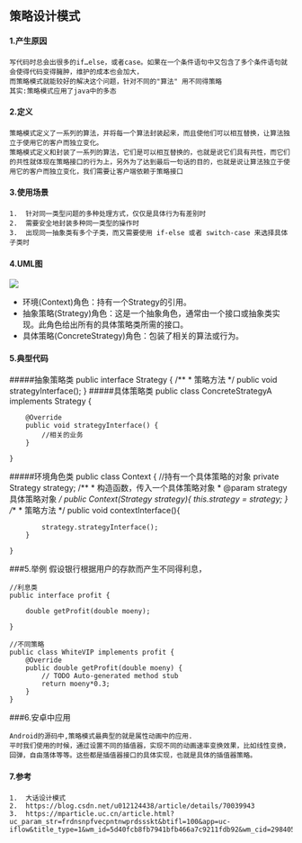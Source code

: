 ##	策略设计模式
####	1.产生原因
	写代码时总会出很多的if…else，或者case。如果在一个条件语句中又包含了多个条件语句就会使得代码变得臃肿，维护的成本也会加大，
	而策略模式就能较好的解决这个问题，针对不同的"算法" 用不同得策略
	其实:策略模式应用了java中的多态

####	2.定义
	策略模式定义了一系列的算法，并将每一个算法封装起来，而且使他们可以相互替换，让算法独立于使用它的客户而独立变化。
	策略模式定义和封装了一系列的算法，它们是可以相互替换的，也就是说它们具有共性，而它们的共性就体现在策略接口的行为上，另外为了达到最后一句话的目的，也就是说让算法独立于使用它的客户而独立变化，我们需要让客户端依赖于策略接口

####	3.使用场景
	1.	针对同一类型问题的多种处理方式，仅仅是具体行为有差别时
	2.	需要安全地封装多种同一类型的操作时
	3.	出现同一抽象类有多个子类，而又需要使用 if-else 或者 switch-case 来选择具体子类时

####	4.UML图
![](https://img-blog.csdn.net/20170410234139991?watermark/2/text/aHR0cDovL2Jsb2cuY3Nkbi5uZXQvdTAxMjEyNDQzOA==/font/5a6L5L2T/fontsize/400/fill/I0JBQkFCMA==/dissolve/70/gravity/SouthEast)

- 环境(Context)角色：持有一个Strategy的引用。
- 抽象策略(Strategy)角色：这是一个抽象角色，通常由一个接口或抽象类实现。此角色给出所有的具体策略类所需的接口。
- 具体策略(ConcreteStrategy)角色：包装了相关的算法或行为。

####	5.典型代码
#####抽象策略类
	public interface Strategy {
	    /**
	     * 策略方法
	     */
	   	 public void strategyInterface();
	}
#####具体策略类
	public class ConcreteStrategyA implements Strategy {

	    @Override
	    public void strategyInterface() {
	        //相关的业务
	    }

	}
#####环境角色类
	public class Context {
	    //持有一个具体策略的对象
	    private Strategy strategy;
	    /**
	     * 构造函数，传入一个具体策略对象
	     * @param strategy    具体策略对象
	     */
	    public Context(Strategy strategy){
	        this.strategy = strategy;
	    }
	    /**
	     * 策略方法
	     */
	    public void contextInterface(){

	        strategy.strategyInterface();
	    }

	}


###5.举例
	假设银行根据用户的存款而产生不同得利息，

	//利息类
	public interface profit {

		double getProfit(double moeny);

	}

	//不同策略
	public class WhiteVIP implements profit {
		@Override
		public double getProfit(double moeny) {
			// TODO Auto-generated method stub
			return moeny*0.3;
		}
	}


###6.安卓中应用

	Android的源码中,策略模式最典型的就是属性动画中的应用.
	平时我们使用的时候，通过设置不同的插值器，实现不同的动画速率变换效果，比如线性变换，回弹，自由落体等等。这些都是插值器接口的具体实现，也就是具体的插值器策略。


####	7.参考

	1.	大话设计模式
	2.	https://blog.csdn.net/u012124438/article/details/70039943
	3.	https://mparticle.uc.cn/article.html?uc_param_str=frdnsnpfvecpntnwprdssskt&btifl=100&app=uc-iflow&title_type=1&wm_id=5d40fcb8fb7941bfb466a7c9211fdb92&wm_cid=298405102612384768&pagetype=share&client=&uc_share_depth=1
